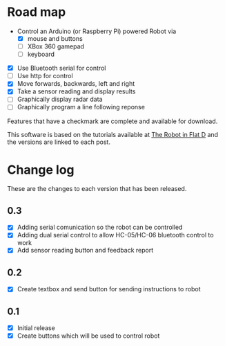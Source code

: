 # Road map

- Control an Arduino (or Raspberry Pi) powered Robot via 
  - [x] mouse and buttons
  - [ ] XBox 360 gamepad
  - [ ] keyboard
- [x] Use Bluetooth serial for control
- [ ] Use http for control
- [x] Move forwards, backwards, left and right 
- [x] Take a sensor reading and display results
- [ ] Graphically display radar data 
- [ ] Graphically program a line following reponse 

Features that have a checkmark are complete and available for
download. 

This software is based on the tutorials available at 
[The Robot in Flat D](https://therobotinflatd.wordpress.com/) and
the versions are linked to each post.

# Change log

These are the changes to each version that has been released. 

## 0.3

- [x] Adding serial comunication so the robot can be controlled
- [x] Adding dual serial control to allow HC-05/HC-06 bluetooth control to work
- [x] Add sensor reading button and feedback report

## 0.2

- [x] Create textbox and send button for sending instructions to robot


## 0.1

- [x] Initial release
- [x] Create buttons which will be used to control robot